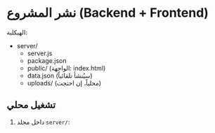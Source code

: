 # نشر المشروع (Backend + Frontend)

الهيكلية:
- server/
  - server.js
  - package.json
  - public/ (الواجهة: index.html)
  - data.json (سيُنشأ تلقائياً)
  - uploads/ (محلياً، إن احتجت)

## تشغيل محلي
1. داخل مجلد `server/`:
